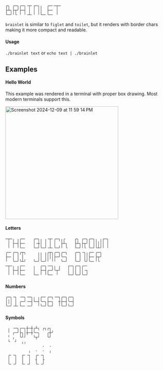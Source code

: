 ```
┌╮ ╭─╮╭─╮╶┬╴┌─╮╷  ╭─╴─┬─
├┴╮├┬╯├─┤ │ │ ││  ├─╴ │
└─╯╵╰ ╵ ╵╶┴╴╵ ╵└─╴╰─╴ ╵
```

`brainlet` is similar to `figlet` and `toilet`, but it renders with border chars making it more compact and readable.

#### Usage

`./brainlet text` or `echo text | ./brainlet`

## Examples

#### Hello World

This example was rendered in a terminal with proper box drawing. Most modern terminals support this.

<img width="351" alt="Screenshot 2024-12-09 at 11 59 14 PM" src="https://github.com/user-attachments/assets/35769a8b-48ed-4901-a8f3-c84b59f2024b">

#### Letters
```
─┬─╷ ╷╭─╴   ╭─╮╷ ╷╶┬╴╭─╮╷╭    ┌╮ ╭─╮╭─╮╷ ╷┌─╮
 │ ├─┤├─╴   │╶┼│ │ │ │  ├┴╮   ├┴╮├┬╯│ │││││ │
 ╵ ╵ ╵╰─╴   ╰─╯╰─╯╶┴╴╰─╯╵ ╰   └─╯╵╰ ╰─╯╰┴╯╵ ╵
╭─╴╭─╮╭┬╮     ╷╷ ╷╭┬╮╭─╮╭─╮   ╭─╮╶╮╷╭─╴╭─╮
├─╴│ │ │      ││ ││││├─╯╰─╮   │ │ ││├─╴├┬╯
╵  ╰─╯╰┴╯   ╰─╯╰─╯╵ ╵╵  ╰─╯   ╰─╯ ╰╯╰─╴╵╰
─┬─╷ ╷╭─╴   ╷  ╭─╮╶─╮╷ ╷   ┌─╮╭─╮╭─╴
 │ ├─┤├─╴   │  ├─┤╭─╯╰┬╯   │ ││ ││╶┐
 ╵ ╵ ╵╰─╴   ╰─╴╵ ╵╰─╴ ╵    └─╯╰─╯╰─╯
```

#### Numbers
```
╭─╮╶┐ ╶─╮╶─╮╷ ╷┌─╴╭─╮╶─┐╭─╮╭─╮
│││ │ ╭─╯╶─┤└─┤╰─╮├─╮  ┼├─┤╰─┤
╰─╯╶┴╴└─╴╶─╯  ╵╰─╯╰─╯  ╵╰─╯╰─╯
```

#### Symbols
```
 ╷ ╶─╮╭─╮┼─┼╭┴╮ ╭╮╭╮
 ╵ ╭─╯├╮│┼─┼╰─╮   ╭┼╯
 ╵ ╷  ╰╯╯   ╰┬╯   ╰╯
 ╰  ╯  ╷╷
                ·  ·
          ╷  ·  ·  ╷
 ╭╴╶╮  ┌╴╶┐  ╭╴╶╮
 │  │  │  │  ┤  ├
 ╰╴╶╯  └╴╶┘  ╰╴╶╯
```
